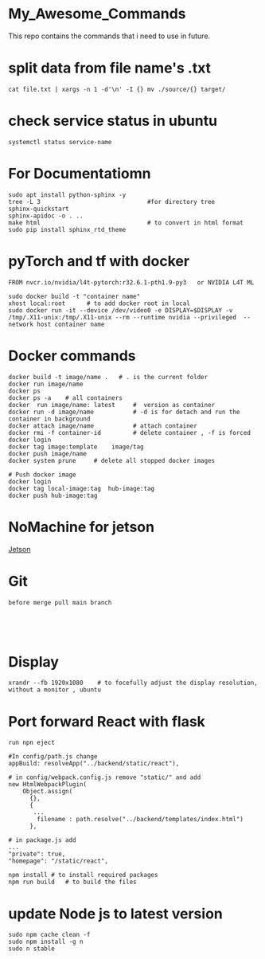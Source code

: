 # My_Awesome_Commands
This repo contains  the commands that i need to use in future. 



# split data from file name's .txt
 ```
cat file.txt | xargs -n 1 -d'\n' -I {} mv ./source/{} target/
 ```
 
 # check service status in ubuntu
 ```
 systemctl status service-name
 ```


# For Documentatiomn
```
sudo apt install python-sphinx -y
tree -L 3                              #for directory tree
sphinx-quickstart
sphinx-apidoc -o . ..
make html                              # to convert in html format
sudo pip install sphinx_rtd_theme
```
# pyTorch and tf with docker 
```
FROM nvcr.io/nvidia/l4t-pytorch:r32.6.1-pth1.9-py3   or NVIDIA L4T ML

sudo docker build -t "container name"
xhost local:root      # to add docker root in local
sudo docker run -it --device /dev/video0 -e DISPLAY=$DISPLAY -v /tmp/.X11-unix:/tmp/.X11-unix --rm --runtime nvidia --privileged  --network host container name
```
# Docker commands
```
docker build -t image/name .   # . is the current folder 
docker run image/name
docker ps 
docker ps -a    # all containers
docker  run image/name: latest     #  version as container
docker run -d image/name           # -d is for detach and run the container in background
docker attach image/name           # attach container 
docker rmi -f container-id         # delete container , -f is forced
docker login
docker tag image:template    image/tag
docker push image/name
docker system prune     # delete all stopped docker images

# Push docker image
docker login
docker tag local-image:tag  hub-image:tag
docker push hub-image:tag
```
# NoMachine for jetson
[Jetson](https://www.nomachine.com/download/download&id=116&s=ARM)

# Git 
```
before merge pull main branch





```
# Display
```
xrandr --fb 1920x1080    # to focefully adjust the display resolution, without a monitor , ubuntu

```
# Port forward React with flask 
```
run npn eject 

#In config/path.js change
appBuild: resolveApp("../backend/static/react"),

# in config/webpack.config.js remove "static/" and add
new HtmlWebpackPlugin(
    Object.assign(
      {},
      {
       ...
        filename : path.resolve("../backend/templates/index.html")
      },
      
# in package.js add 
...
"private": true,
"homepage": "/static/react",
```


```
npm install # to install required packages
npm run build   # to build the files
```


# update Node js to latest version
```
sudo npm cache clean -f
sudo npm install -g n
sudo n stable
```
